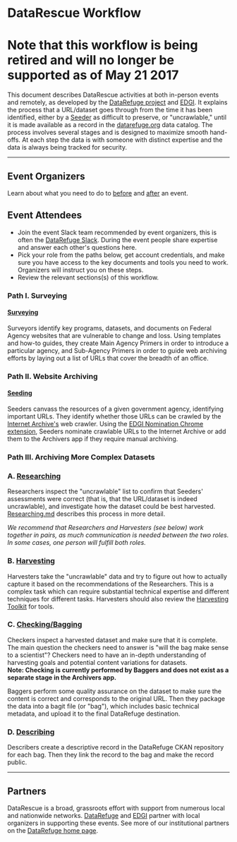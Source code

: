 # DataRescue Workflow

# Note that this workflow is being retired and will no longer be supported as of May 21 2017

This document describes DataRescue activities at both in-person events and remotely, as developed by the [DataRefuge project](http://www.ppehlab.org/) and [EDGI](https://envirodatagov.org/). It explains the process that a URL/dataset goes through from the time it has been identified, either by a [Seeder](seeding.md) as difficult to preserve, or  "uncrawlable," until it is made available as a record in the [datarefuge.org](http://www.datarefuge.org) data catalog. The process involves several stages and is designed to maximize smooth hand-offs. At each step the data is with someone with distinct expertise and the data is always being tracked for security.

**********************

## Event Organizers

Learn about what you need to do to [before](/organizing/pre-event.md) and [after](/organizing/post-event.md) an event.

## Event Attendees

- Join the event Slack team recommended by event organizers, this is often the [DataRefuge Slack](https://rauchg-slackin-qonsfhhvxs.now.sh/). During the event people share expertise and answer each other's questions here.  
- Pick your role from the paths below, get account credentials, and make sure you have access to the key documents and tools you need to work. Organizers will instruct you on these steps.
- Review the relevant sections(s) of this workflow.

### Path I. Surveying

#### [Surveying](surveying.md)

Surveyors identify key programs, datasets, and documents on Federal Agency websites that are vulnerable to change and loss. Using templates and how-to guides, they create Main Agency Primers in order to introduce a particular agency, and Sub-Agency Primers in order to guide web archiving efforts by laying out a list of URLs that cover the breadth of an office.

### Path II. Website Archiving

#### [Seeding](seeding.md)

Seeders canvass the resources of a given government agency, identifying important URLs. They identify whether those URLs can be crawled by the [Internet Archive's](http://archive.org) web crawler. Using the [EDGI Nomination Chrome extension](https://chrome.google.com/webstore/detail/nominationtool/abjpihafglmijnkkoppbookfkkanklok?hl=en), Seeders nominate crawlable URLs to the Internet Archive or add them to the Archivers app if they require manual archiving.

### Path III. Archiving More Complex Datasets
### A. [Researching](researching.md)

Researchers inspect the "uncrawlable" list to confirm that Seeders' assessments were correct (that is, that the URL/dataset is indeed uncrawlable), and investigate how the dataset could be best harvested. [Researching.md](researching.md) describes this process in more detail.

*We recommend that Researchers and Harvesters (see below) work together in pairs, as much communication is needed between the two roles. In some cases, one person will fulfill both roles.*

### B. [Harvesting](harvesting.md)

Harvesters take the "uncrawlable" data and try to figure out how to actually capture it based on the recommendations of the Researchers. This is a complex task which can require substantial technical expertise and different techniques for different tasks. Harvesters should also review the [Harvesting Toolkit](https://github.com/edgi-govdata-archiving/harvesting-tools) for tools.

### C. [Checking/Bagging](bagging.md)

Checkers inspect a harvested dataset and make sure that it is complete. The main question the checkers need to answer is "will the bag make sense to a scientist"? Checkers need to have an in-depth understanding of harvesting goals and potential content variations for datasets. <br /> **Note: Checking is currently performed by Baggers and does not exist as a separate stage in the Archivers app.**

Baggers perform some quality assurance on the dataset to make sure the content is correct and corresponds to the original URL. Then they package the data into a bagit file (or "bag"), which includes basic technical metadata, and upload it to the final DataRefuge destination.

### D. [Describing](describing.md)

Describers create a descriptive record in the DataRefuge CKAN repository for each bag. Then they link the record to the bag and make the record public.

**********************

## Partners

DataRescue is a broad, grassroots effort with support from numerous local and nationwide networks. [DataRefuge](http://www.ppehlab.org/datarefuge/) and [EDGI](https://envirodatagov.org/) partner with local organizers in supporting these events. See more of our institutional partners on the [DataRefuge home page](http://www.ppehlab.org/datarefuge#partners).
